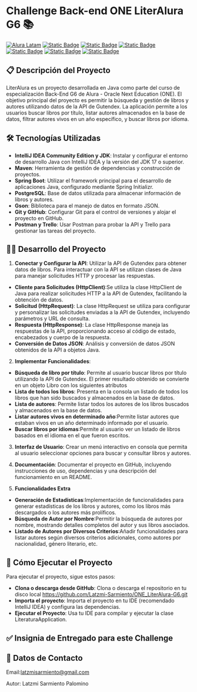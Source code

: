 # Challenge Back-end ONE LiterAlura G6 📚
[![Alura Latam](https://img.shields.io/badge/Alura-Latam-blue?style=flat)](https://www.aluracursos.com/)
[![Static Badge](https://img.shields.io/badge/ONE-Oracle_Next_Education-orange?style=flat&logo=oracle&logoColor=orange)](https://www.oracle.com/co/education/oracle-next-education/) [![Static Badge](https://img.shields.io/badge/IDE-IntelliJ_IDEA-%23ff0534?style=flat&logo=IntelliJ%20IDEA&logoColor=%232196f3)](https://www.jetbrains.com/es-es/idea/) [![Static Badge](https://img.shields.io/badge/Language-Java-%23ff0000?style=flat)](#)
[![Static Badge](https://img.shields.io/badge/Java_Library-Gson_%2F_Json-blue?style=flat&logo=json)](https://mvnrepository.com/artifact/com.google.code.gson/gson)
[![Static Badge](https://img.shields.io/badge/API-Exchange_Rate_API-%23e90000?style=flat)](https://www.exchangerate-api.com/docs/java-currency-api)
[![Static Badge](https://img.shields.io/badge/license-MIT-blue)](#)

## 📋 Descripción del Proyecto
LiterAlura es un proyecto desarrollada en Java como parte del curso de especialización Back-End G6 de Alura - Oracle Next Education (ONE). El objetivo principal del proyecto es permitir la búsqueda y gestión de libros y autores utilizando datos de la API de Gutendex. La aplicación permite a los usuarios buscar libros por título, listar autores almacenados en la base de datos, filtrar autores vivos en un año específico, y buscar libros por idioma.

## 🛠️ Tecnologías Utilizadas
- **IntelliJ IDEA Community Edition y JDK**: Instalar y configurar el entorno de desarrollo Java con IntelliJ IDEA y la versión del JDK 17 o superior.
- **Maven**: Herramienta de gestión de dependencias y construcción de proyectos.
- **Spring Boot**: Utilizar el framework principal para el desarrollo de aplicaciones Java, configurado mediante Spring Initializr.
- **PostgreSQL**: Base de datos utilizada para almacenar información de libros y autores.
- **Gson**: Biblioteca para el manejo de datos en formato JSON.
- **Git y GitHub**: Configurar Git para el control de versiones y alojar el proyecto en GitHub.
- **Postman y Trello**: Usar Postman para probar la API y Trello para gestionar las tareas del proyecto.


## 👩‍💻 Desarrollo del Proyecto
1. **Conectar y Configurar la API**: Utilizar la API de Gutendex para obtener datos de libros. Para interactuar con la API se utilizan clases de Java para manejar solicitudes HTTP y procesar las respuestas.
- **Cliente para Solicitudes (HttpClient)**:Se utiliza la clase HttpClient de Java para realizar solicitudes HTTP a la API de Gutendex, facilitando la obtención de datos.
- **Solicitud (HttpRequest)**: La clase HttpRequest se utiliza para configurar y personalizar las solicitudes enviadas a la API de Gutendex, incluyendo parámetros y URL de consulta.
- **Respuesta (HttpResponse)**: La clase HttpResponse maneja las respuestas de la API, proporcionando acceso al código de estado, encabezados y cuerpo de la respuesta.
- **Conversión de Datos JSON**: Análisis y conversión de datos JSON obtenidos de la API a objetos Java.

2. **Implementar Funcionalidades**:
- **Búsqueda de libro por título**: Permite al usuario buscar libros por título utilizando la API de Gutendex. El primer resultado obtenido se convierte en un objeto Libro con los siguientes atributos
- **Lista de todos los libros**: Presenta en la consola un listado de todos los libros que han sido buscados y almacenados en la base de datos.
- **Lista de autores**: Permite listar todos los autores de los libros buscados y almacenados en la base de datos.
- **Listar autores vivos en determinado año**:Permite listar autores que estaban vivos en un año determinado informado por el usuario.
- **Buscar libros por idiomas**:Permite al usuario ver un listado de libros basados en el idioma en el que fueron escritos.

3. **Interfaz de Usuario**: Crear un menú interactivo en consola que permita al usuario seleccionar opciones para buscar y consultar libros y autores.

4. **Documentación**: Documentar el proyecto en GitHub, incluyendo instrucciones de uso, dependencias y una descripción del funcionamiento en un README.

5. **Funcionalidades Extra**
- **Generación de Estadísticas**:Implementación de funcionalidades para generar estadísticas de los libros y autores, como los libros más descargados o los autores más prolíficos.
- **Búsqueda de Autor por Nombre**:Permitir la búsqueda de autores por nombre, mostrando detalles completos del autor y sus libros asociados.
- **Listado de Autores por Diversos Criterios**:Añadir funcionalidades para listar autores según diversos criterios adicionales, como autores por nacionalidad, género literario, etc.

## 🚀 Cómo Ejecutar el Proyecto
Para ejecutar el proyecto, sigue estos pasos:

- **Clona o descarga desde GitHub**: Clona o descarga el repositorio en tu disco local https://github.com/Latzmi-Sarmiento/ONE_LiterAlura-G6.git
- **Importa el proyecto**: Importa el proyecto en tu IDE (recomendado IntelliJ IDEA) y configura las dependencias.
- **Ejecutar el Proyecto**: Usa tu IDE para compilar y ejecutar la clase LiteraturaApplication.

## ✅ Insignia de Entregado para este Challenge


## 💬 Datos de Contacto
Email:latzmisarmiento@gmail.com

Autor: Latzmi Sarmiento Palomino
